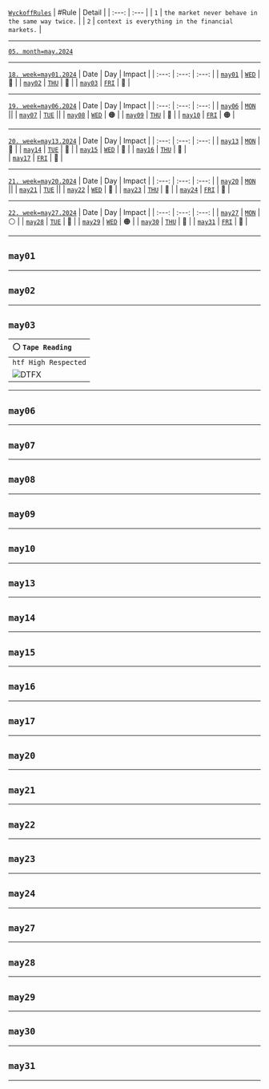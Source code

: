 [`WyckoffRules`](https://medium.com/@Blocksavant/composite-man-ca18c9d2d5a5)
| #Rule | Detail |
| :---: | :--- |
| `1` | `the market never behave in the same way twice.`   |
| `2` | `context is everything in the financial markets.`  |
___    
[`05. month=may.2024`](https://www.forexfactory.com/calendar?month=may.2024)
___
[`18. week=may01.2024`](https://www.forexfactory.com/calendar?week=may01.2024)
| Date | Day | Impact | 
| :---: | :---: | :---: |
| [`may01`](#may01) | [`WED`](https://www.forexfactory.com/calendar?day=may01.2024) | 🔴 | 
| [`may02`](#may02) | [`THU`](https://www.forexfactory.com/calendar?day=may02.2024) | 🔴 | 
| [`may03`](#may03) | [`FRI`](https://www.forexfactory.com/calendar?day=may03.2024) | 🔴 | 
___
[`19. week=may06.2024`](https://www.forexfactory.com/calendar?week=may06.2024)
| Date | Day | Impact | 
| :---: | :---: | :---: |
| [`may06`](#may06) | [`MON`](https://www.forexfactory.com/calendar?day=may06.2024) ||
| [`may07`](#may07) | [`TUE`](https://www.forexfactory.com/calendar?day=may07.2024) ||
| [`may08`](#may08) | [`WED`](https://www.forexfactory.com/calendar?day=may08.2024) | 🟠 | 
| [`may09`](#may09) | [`THU`](https://www.forexfactory.com/calendar?day=may09.2024) | 🔴 | 
| [`may10`](#may10) | [`FRI`](https://www.forexfactory.com/calendar?day=may10.2024) | 🟠 | 
___
[`20. week=may13.2024`](https://www.forexfactory.com/calendar?week=may13.2024)
| Date | Day | Impact | 
| :---: | :---: | :---: |
| [`may13`](#may13) | [`MON`](https://www.forexfactory.com/calendar?day=may13.2024) | 🔴 | 
| [`may14`](#may14) | [`TUE`](https://www.forexfactory.com/calendar?day=may14.2024) | 🔴 | 
| [`may15`](#may15) | [`WED`](https://www.forexfactory.com/calendar?day=may15.2024) | 🔴 | 
| [`may16`](#may16) | [`THU`](https://www.forexfactory.com/calendar?day=may16.2024) | 🔴 |  
| [`may17`](#may17) | [`FRI`](https://www.forexfactory.com/calendar?day=may17.2024) | 🔴 | 
___
[`21. week=may20.2024`](https://www.forexfactory.com/calendar?week=may20.2024)
| Date | Day | Impact | 
| :---: | :---: | :---: |
| [`may20`](#may20) | [`MON`](https://www.forexfactory.com/calendar?day=may20.2024) ||
| [`may21`](#may21) | [`TUE`](https://www.forexfactory.com/calendar?day=may21.2024) || 
| [`may22`](#may22) | [`WED`](https://www.forexfactory.com/calendar?day=may22.2024) | 🔴 | 
| [`may23`](#may23) | [`THU`](https://www.forexfactory.com/calendar?day=may23.2024) | 🔴 | 
| [`may24`](#may24) | [`FRI`](https://www.forexfactory.com/calendar?day=may24.2024) | 🔴 | 
___
[`22. week=may27.2024`](https://www.forexfactory.com/calendar?week=may27.2024)
| Date | Day | Impact | 
| :---: | :---: | :---: | 
| [`may27`](#may27) | [`MON`](https://www.forexfactory.com/calendar?day=may27.2024) | ⚪ |
| [`may28`](#may28) | [`TUE`](https://www.forexfactory.com/calendar?day=may28.2024) | 🔴 | 
| [`may29`](#may29) | [`WED`](https://www.forexfactory.com/calendar?day=may29.2024) | 🟠 |
| [`may30`](#may30) | [`THU`](https://www.forexfactory.com/calendar?day=may30.2024) | 🔴 | 
| [`may31`](#may31) | [`FRI`](https://www.forexfactory.com/calendar?day=may31.2024) | 🔴 | 
___    
## `may01`
___    
## `may02`
___    
## `may03`
| ⚪ `Tape Reading`|
| :--- |
| `htf High Respected` |
| ![DTFX](https://www.tradingview.com/x/qPdFQWNH/ "DTFX") |
___    
## `may06`
___    
## `may07`
___    
## `may08`
___    
## `may09`
___    
## `may10`
___    
## `may13`
___    
## `may14`
___    
## `may15`
___    
## `may16`
___    
## `may17`
___    
## `may20`
___    
## `may21`
___    
## `may22`
___    
## `may23`
___    
## `may24`
___    
## `may27`
___    
## `may28`
___    
## `may29`
___    
## `may30`
___    
## `may31`
___    
